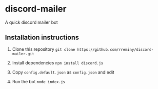 # discord-mailer
A quick discord mailer bot

## Installation instructions
1. Clone this repository
`git clone https://github.com/rreminy/discord-mailer.git`

2. Install dependencies
`npm install discord.js`

3. Copy `config.default.json` as `config.json` and edit

4. Run the bot
`node index.js`
